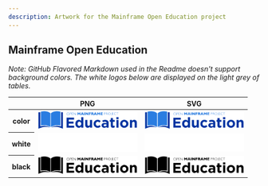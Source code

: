 ```yaml
---
description: Artwork for the Mainframe Open Education project
---
```


## Mainframe Open Education

*Note: GitHub Flavored Markdown used in the Readme doesn't support background colors. The white logos below are displayed on the light grey of tables.*

<table class="logos-table">
	<thead>
		<tr>
			<th></th>
			<th>PNG</th>
			<th>SVG</th>
		</tr>
	</thead>	
    <tbody>
		<tr>
			<th>color</th>
			<td><a href="color/mainframe-open-education-color.png" download><img src="color/mainframe-open-education-color.png" width="200"></a></td>
			<td><a href="color/mainframe-open-education-color.svg" download><img src="color/mainframe-open-education-color.svg" width="200"></a></td>
		</tr>
		<tr>
			<th>white</th>
			<td><a href="white/mainframe-open-education-white.png" download><img src="white/mainframe-open-education-white.png" width="200"></a></td>
			<td><a href="white/mainframe-open-education-white.svg" download><img src="white/mainframe-open-education-white.svg" width="200"></a></td>
		</tr>
		<tr>
			<th>black</th>
			<td><a href="black/mainframe-open-education-black.png" download><img src="black/mainframe-open-education-black.png" width="200"></a></td>
			<td><a href="black/mainframe-open-education-black.svg" download><img src="black/mainframe-open-education-black.svg" width="200"></a></td>
		</tr>
	</tbody>	
</table>



